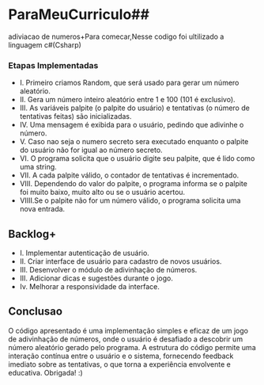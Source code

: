 # ParaMeuCurriculo## 
adiviacao de numeros+Para comecar,Nesse codigo foi ultilizado a linguagem c#(Csharp)
### Etapas Implementadas
+ I. Primeiro criamos Random, que será usado para gerar um número aleatório.
+ II. Gera um número inteiro aleatório entre 1 e 100 (101 é exclusivo).
+ III. As variáveis palpite (o palpite do usuário) e tentativas (o número de tentativas feitas) são inicializadas.
+ IV. Uma mensagem é exibida para o usuário, pedindo que adivinhe o número.
+ V. Caso nao seja o numero secreto sera executado enquanto o palpite do usuário não for igual ao número secreto.
+ VI. O programa solicita que o usuário digite seu palpite, que é lido como uma string.
+ VII. A cada palpite válido, o contador de tentativas é incrementado.
+ VIII. Dependendo do valor do palpite, o programa informa se o palpite foi muito baixo, muito alto ou se o usuário acertou.
+ VIIII.Se o palpite não for um número válido, o programa solicita uma nova entrada.
## Backlog+ 
+ I. Implementar autenticação de usuário.
+ II. Criar interface de usuário para cadastro de novos usuários.
+ III. Desenvolver o módulo de adivinhação de números.
+ III. Adicionar dicas e sugestões durante o jogo.
+ Iv. Melhorar a responsividade da interface.

## Conclusao
O código apresentado é uma implementação simples e eficaz de um jogo de adivinhação de números, onde o usuário é desafiado a descobrir um número aleatório gerado pelo programa. A estrutura do código permite uma interação contínua entre o usuário e o sistema, fornecendo feedback imediato sobre as tentativas, o que torna a experiência envolvente e educativa. 
Obrigada! :)